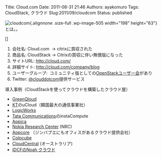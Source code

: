 Title: Cloud.com
Date: 2011-08-31 21:46
Authors: ayakomuro
Tags:  CloudStack, クラウド
Slug:2011/09/cloudcom
Status: published






  
  
![](http://cloudstockimg.s3.amazonaws.com/wp-content/uploads/2011/05/cloudcom.jpg "cloudcom"){.alignnone
.size-full .wp-image-505 width="198" height="63"}　とは。。  
  
[]  

1.  会社名: Cloud.com  -\> citrixに買収された
2.  商品名: CloudStack -\> Citrixの買収に伴い無償版になった
3.  サイトURL: <http://cloud.com/>
4.  詳細サイト: <http://cloud.com/company/blog>
5.  ユーザーグループ:
     コミュニティ版としての[OpenStackユーザー会](http://openstack.jp/)があり
6.  Twitter: [@clouddotcom](http://twitter.com/#!/clouddotcom)提供サービス

  
導入事例（CloudStackを使ってクラウドを構築したクラウド屋）  
  



  

-   [GreenQloud](http://www.greenqloud.com/)
-   [KT](http://home.ucloud.olleh.com/main.kt)のuCloud（韓国最大の通信事業社）
-   [LogicWorks](http://www.logicworks.net/)
-   [Tata
    Communications](http://iaas.tatacommunications.com/)のinstaCompute
-   [Appica](http://appica.com/)
-   [Nokia Research Center](http://research.nokia.com/open_innovation)
    (NRC)
-   [Appcore](https://www.appcore.com/)
    （ジンバブエにもオフィスがあるクラウド提供会社）
-   [Colocube](http://www.colocube.com/cloud)
-   [CloudCentral](http://www.cloudcentral.com.au/) (オーストラリア)
-   [IDCFのNoah クラウド](http://www.idcf.jp/noah/)
